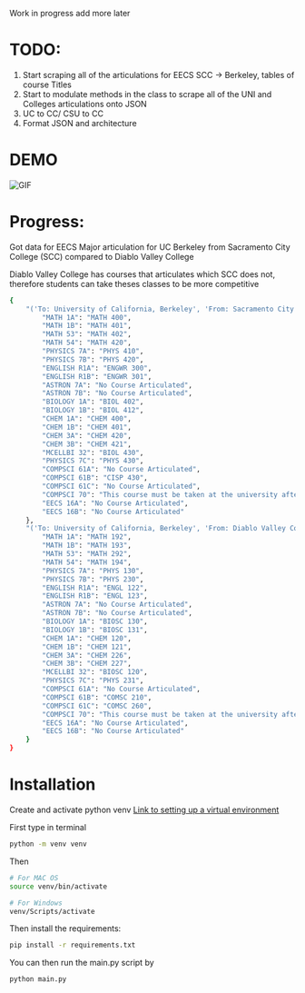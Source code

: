 Work in progress add more later

# TODO:
1. Start scraping all of the articulations for EECS SCC -> Berkeley, tables of course Titles
2. Start to modulate methods in the class to scrape all of the UNI and Colleges articulations onto JSON
3. UC to CC/ CSU to CC
4. Format JSON and architecture

# DEMO
![GIF](https://media.giphy.com/media/v1.Y2lkPTc5MGI3NjExcHRpbWw1em00MHh4OGxuYW9heHBkajg4eGxyNjZuZHB2N3Bpa2loNSZlcD12MV9pbnRlcm5hbF9naWZfYnlfaWQmY3Q9Zw/QpDKozmCN3XGi2YHBV/giphy.gif)

# Progress:

Got data for EECS Major articulation for UC Berkeley from Sacramento City College (SCC) compared to Diablo Valley College

Diablo Valley College has courses that articulates which SCC does not, therefore students can take theses classes to be more competitive

```bash
{
    "('To: University of California, Berkeley', 'From: Sacramento City College')": {
        "MATH 1A": "MATH 400",
        "MATH 1B": "MATH 401",
        "MATH 53": "MATH 402",
        "MATH 54": "MATH 420",
        "PHYSICS 7A": "PHYS 410",
        "PHYSICS 7B": "PHYS 420",
        "ENGLISH R1A": "ENGWR 300",
        "ENGLISH R1B": "ENGWR 301",
        "ASTRON 7A": "No Course Articulated",
        "ASTRON 7B": "No Course Articulated",
        "BIOLOGY 1A": "BIOL 402",
        "BIOLOGY 1B": "BIOL 412",
        "CHEM 1A": "CHEM 400",
        "CHEM 1B": "CHEM 401",
        "CHEM 3A": "CHEM 420",
        "CHEM 3B": "CHEM 421",
        "MCELLBI 32": "BIOL 430",
        "PHYSICS 7C": "PHYS 430",
        "COMPSCI 61A": "No Course Articulated",
        "COMPSCI 61B": "CISP 430",
        "COMPSCI 61C": "No Course Articulated",
        "COMPSCI 70": "This course must be taken at the university after transfer",
        "EECS 16A": "No Course Articulated",
        "EECS 16B": "No Course Articulated"
    },
    "('To: University of California, Berkeley', 'From: Diablo Valley College')": {
        "MATH 1A": "MATH 192",
        "MATH 1B": "MATH 193",
        "MATH 53": "MATH 292",
        "MATH 54": "MATH 194",
        "PHYSICS 7A": "PHYS 130",
        "PHYSICS 7B": "PHYS 230",
        "ENGLISH R1A": "ENGL 122",
        "ENGLISH R1B": "ENGL 123",
        "ASTRON 7A": "No Course Articulated",
        "ASTRON 7B": "No Course Articulated",
        "BIOLOGY 1A": "BIOSC 130",
        "BIOLOGY 1B": "BIOSC 131",
        "CHEM 1A": "CHEM 120",
        "CHEM 1B": "CHEM 121",
        "CHEM 3A": "CHEM 226",
        "CHEM 3B": "CHEM 227",
        "MCELLBI 32": "BIOSC 120",
        "PHYSICS 7C": "PHYS 231",
        "COMPSCI 61A": "No Course Articulated",
        "COMPSCI 61B": "COMSC 210",
        "COMPSCI 61C": "COMSC 260",
        "COMPSCI 70": "This course must be taken at the university after transfer",
        "EECS 16A": "No Course Articulated",
        "EECS 16B": "No Course Articulated"
    }
}
```

# Installation

Create and activate python venv [Link to setting up a virtual environment](https://python.land/virtual-environments/virtualenv)


First type in terminal

```bash
python -m venv venv
```

Then
```bash
# For MAC OS
source venv/bin/activate

# For Windows
venv/Scripts/activate
```

Then install the requirements:
```bash
pip install -r requirements.txt
```

You can then run the main.py script by 
```bash
python main.py
```

